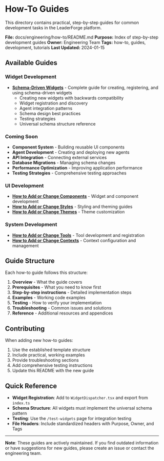 # How-To Guides

This directory contains practical, step-by-step guides for common development tasks in the LeaderForge platform.

**File:** docs/engineering/how-to/README.md
**Purpose:** Index of step-by-step development guides
**Owner:** Engineering Team
**Tags:** how-to, guides, development, tutorials
**Last Updated:** 2024-01-15

## Available Guides

### Widget Development
- **[Schema-Driven Widgets](./schema-driven-widgets.md)** - Complete guide for creating, registering, and using schema-driven widgets
  - Creating new widgets with backwards compatibility
  - Widget registration and discovery
  - Agent integration patterns
  - Schema design best practices
  - Testing strategies
  - Universal schema structure reference

### Coming Soon
- **Component System** - Building reusable UI components
- **Agent Development** - Creating and deploying new agents
- **API Integration** - Connecting external services
- **Database Migrations** - Managing schema changes
- **Performance Optimization** - Improving application performance
- **Testing Strategies** - Comprehensive testing approaches

### UI Development
- **[How to Add or Change Components](../../how-to-add-or-change-components.md)** - Widget and component development
- **[How to Add or Change Styles](../../how-to-add-or-change-styles.md)** - Styling and theming guides
- **[How to Add or Change Themes](../../how-to-add-or-change-themes.md)** - Theme customization

### System Development
- **[How to Add or Change Tools](../../how-to-add-or-change-tools.md)** - Tool development and registration
- **[How to Add or Change Contexts](../../how-to-add-or-change-contexts.md)** - Context configuration and management

## Guide Structure

Each how-to guide follows this structure:
1. **Overview** - What the guide covers
2. **Prerequisites** - What you need to know first
3. **Step-by-step instructions** - Detailed implementation steps
4. **Examples** - Working code examples
5. **Testing** - How to verify your implementation
6. **Troubleshooting** - Common issues and solutions
7. **Reference** - Additional resources and appendices

## Contributing

When adding new how-to guides:
1. Use the established template structure
2. Include practical, working examples
3. Provide troubleshooting sections
4. Add comprehensive testing instructions
5. Update this README with the new guide

## Quick Reference

- **Widget Registration**: Add to `WidgetDispatcher.tsx` and export from `index.ts`
- **Schema Structure**: All widgets must implement the universal schema pattern
- **Testing**: Use the `/test-widgets` page for integration testing
- **File Headers**: Include standardized headers with Purpose, Owner, and Tags

---

**Note**: These guides are actively maintained. If you find outdated information or have suggestions for new guides, please create an issue or contact the engineering team.